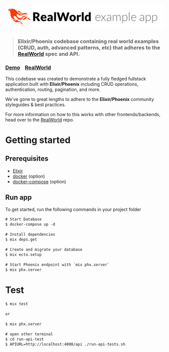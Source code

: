 # ![RealWorld Example App](logo.png)

> ### Elixir/Phoenix codebase containing real world examples (CRUD, auth, advanced patterns, etc) that adheres to the [RealWorld](https://github.com/gothinkster/realworld) spec and API.

### [Demo](https://github.com/gothinkster/realworld)&nbsp;&nbsp;&nbsp;&nbsp;[RealWorld](https://github.com/gothinkster/realworld)

This codebase was created to demonstrate a fully fledged fullstack application built with **Elixir/Phoenix** including CRUD operations, authentication, routing, pagination, and more.

We've gone to great lengths to adhere to the **Elixir/Phoenix** community styleguides & best practices.

For more information on how to this works with other frontends/backends, head over to the [RealWorld](https://github.com/gothinkster/realworld) repo.

# Getting started

## Prerequisites

- [Elixir](https://elixir-lang.org/)
- [docker](https://www.docker.com/) (option)
- [docker-compose](https://docs.docker.com/compose) (option)

## Run app

To get started, run the following commands in your project folder

```
# Start Database
$ docker-compose up -d

# Install dependencies
$ mix deps.get

# Create and migrate your database
$ mix ecto.setup

# Start Phoenix endpoint with `mix phx.server`
$ mix phx.server
```

# Test

```
$ mix test

or

$ mix phx.server

# open other terminal
$ cd run-api-test
$ APIURL=http://localhost:4000/api ./run-api-tests.sh
```
